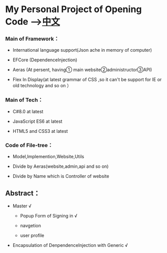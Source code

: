 # My Personal Project of Opening Code -->[中文](./README.md)

### Main of Framework：
 - International language support(Json ache in memory of computer)

 - EFCore (DependenceInjection)

 - Aeras (At persent, having① main website②administructor③API)

 - Flex In Display(at latest grammar of CSS ,so it can't be support for IE or old technology and so on ）

### Main of Tech：
 - C#8.0 at latest

 - JavaScript ES6 at latest

 - HTML5 and CSS3 at latest

### Code of File-tree： 
 - Model,Implemention,Website,Utils

 - Divide by Aeras(website,admin,api and so on)

 - Divide by  Name which is Controller of website


## Abstract：
 - Master √

    - Popup Form of Signing in √

    - navgetion 

    - user profile


 - Encapsulation of DenpendenceInjection with Generic √

```c#
```
